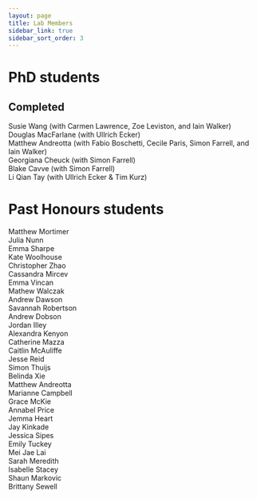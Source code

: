 ```yaml
---
layout: page
title: Lab Members
sidebar_link: true
sidebar_sort_order: 3
---
```


<!-- Global site tag (gtag.js) - Google Analytics -->
<script async src="https://www.googletagmanager.com/gtag/js?id=UA-127807240-1"></script>
<script>
  window.dataLayer = window.dataLayer || [];
  function gtag(){dataLayer.push(arguments);}
  gtag('js', new Date());

  gtag('config', 'UA-127807240-1');
</script>

# PhD students

## Completed
Susie Wang (with Carmen Lawrence, Zoe Leviston, and Iain Walker) <br> 
Douglas MacFarlane (with Ullrich Ecker) <br>
Matthew Andreotta (with Fabio Boschetti, Cecile Paris, Simon Farrell, and Iain Walker) <br>
Georgiana Cheuck (with Simon Farrell) <br>
Blake Cavve (with Simon Farrell)<br>
Li Qian Tay (with Ullrich Ecker & Tim Kurz) <br>

# Past Honours students 

Matthew Mortimer <br>
Julia Nunn <br>
Emma Sharpe <br>
Kate Woolhouse <br>
Christopher Zhao <br>
Cassandra Mircev <br>
Emma Vincan <br>
Mathew Walczak <br>
Andrew Dawson <br>
Savannah Robertson <br>
Andrew Dobson <br>
Jordan Illey <br>
Alexandra Kenyon <br>
Catherine Mazza <br>
Caitlin McAuliffe <br>
Jesse Reid <br>
Simon Thuijs <br>
Belinda Xie <br>
Matthew Andreotta <br>
Marianne Campbell <br>
Grace McKie <br>
Annabel Price <br>
Jemma Heart <br>
Jay Kinkade <br>
Jessica Sipes <br>
Emily Tuckey <br>
Mei Jae Lai <br>
Sarah Meredith <br>
Isabelle Stacey <br>
Shaun Markovic <br>
Brittany Sewell <br>